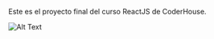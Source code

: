 Este es el proyecto final del curso ReactJS de CoderHouse.

![Alt Text](https://carloscrovara.com/Desafio12-CROVARA.gif)